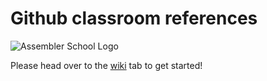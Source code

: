 # Github classroom references

![Assembler School Logo](https://assets.website-files.com/5d7ac47d34aefe1ecf290ce6/5d7ac68da9740c393a589ee7_logo_org_1.png)


Please head over to the [wiki](https://github.com/assembler-school/github-classroom-reference/wiki) tab to get started!
